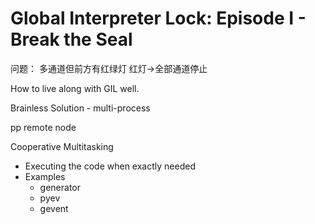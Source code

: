 # Global Interpreter Lock: Episode I - Break the Seal

问题： 多通道但前方有红绿灯
红灯->全部通道停止

How to live along with GIL well.

Brainless Solution - multi-process

pp remote node

Cooperative Multitasking
* Executing the code when exactly needed
* Examples
  * generator
  * pyev
  * gevent